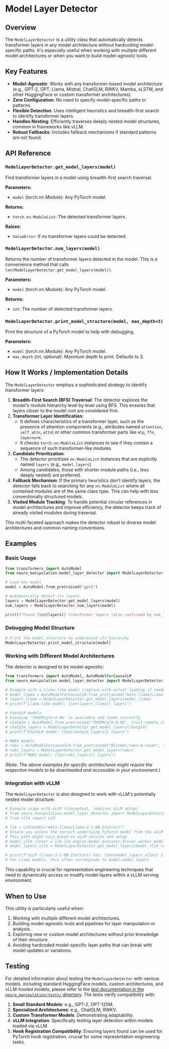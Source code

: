 # Model Layer Detector

## Overview

The `ModelLayerDetector` is a utility class that automatically detects transformer layers in any model architecture without hardcoding model-specific paths. It's especially useful when working with multiple different model architectures or when you want to build model-agnostic tools.

## Key Features

- **Model-Agnostic**: Works with any transformer-based model architecture (e.g., GPT-2, OPT, Llama, Mistral, ChatGLM, RWKV, Mamba, xLSTM, and other HuggingFace or custom transformer architectures).
- **Zero Configuration**: No need to specify model-specific paths or patterns.
- **Flexible Detection**: Uses intelligent heuristics and breadth-first search to identify transformer layers.
- **Handles Nesting**: Efficiently traverses deeply nested model structures, common in frameworks like vLLM.
- **Robust Fallbacks**: Includes fallback mechanisms if standard patterns are not found.

## API Reference

### `ModelLayerDetector.get_model_layers(model)`

Find transformer layers in a model using breadth-first search traversal.

**Parameters:**
- `model` (torch.nn.Module): Any PyTorch model.

**Returns:**
- `torch.nn.ModuleList`: The detected transformer layers.

**Raises:**
- `ValueError`: If no transformer layers could be detected.

### `ModelLayerDetector.num_layers(model)`

Returns the number of transformer layers detected in the model. This is a convenience method that calls `len(ModelLayerDetector.get_model_layers(model))`.

**Parameters:**
- `model` (torch.nn.Module): Any PyTorch model.

**Returns:**
- `int`: The number of detected transformer layers.

### `ModelLayerDetector.print_model_structure(model, max_depth=3)`

Print the structure of a PyTorch model to help with debugging.

**Parameters:**
- `model` (torch.nn.Module): Any PyTorch model.
- `max_depth` (int, optional): Maximum depth to print. Defaults to 3.

## How It Works / Implementation Details

The `ModelLayerDetector` employs a sophisticated strategy to identify transformer layers:

1.  **Breadth-First Search (BFS) Traversal**: The detector explores the model's module hierarchy level by level using BFS. This ensures that layers closer to the model root are considered first.
2.  **Transformer Layer Identification**:
    *   It defines characteristics of a transformer layer, such as the presence of attention components (e.g., attributes named `attention`, `self_attn`, `attn`) or other common transformer parts like `mlp`, `ffn`, `layernorm`.
    *   It checks `torch.nn.ModuleList` instances to see if they contain a sequence of such transformer-like modules.
3.  **Candidate Prioritization**:
    *   The detector prioritizes `nn.ModuleList` instances that are explicitly named `layers` (e.g., `model.layers`).
    *   Among candidates, those with shorter module paths (i.e., less deeply nested) are preferred.
4.  **Fallback Mechanism**: If the primary heuristics don't identify layers, the detector falls back to searching for any `nn.ModuleList` where all contained modules are of the same class type. This can help with less conventionally structured models.
5.  **Visited Module Tracking**: To handle potential circular references in model architectures and improve efficiency, the detector keeps track of already visited modules during traversal.

This multi-faceted approach makes the detector robust to diverse model architectures and common naming conventions.

## Examples

### Basic Usage

```python
from transformers import AutoModel
from neuro_manipulation.model_layer_detector import ModelLayerDetector

# Load any model
model = AutoModel.from_pretrained("gpt2")

# Automatically detect its layers
layers = ModelLayerDetector.get_model_layers(model)
num_layers = ModelLayerDetector.num_layers(model)

print(f"Found {len(layers)} transformer layers (also confirmed by num_layers: {num_layers})")
```

### Debugging Model Structure

```python
# Print the model structure to understand its hierarchy
ModelLayerDetector.print_model_structure(model)
```

### Working with Different Model Architectures

The detector is designed to be model-agnostic:
```python
from transformers import AutoModel, AutoModelForCausalLM
from neuro_manipulation.model_layer_detector import ModelLayerDetector # Ensure correct import

# Example with a Llama-like model (replace with actual loading if needed)
# model_llama = AutoModelForCausalLM.from_pretrained("meta-llama/Llama-2-7b-hf") 
# layers_llama = ModelLayerDetector.get_model_layers(model_llama)
# print(f"Llama-like model: {len(layers_llama)} layers")

# ChatGLM models
# Assuming 'THUDM/glm-4-9b' is available and loads correctly
# chatglm = AutoModel.from_pretrained("THUDM/glm-4-9b", trust_remote_code=True)
# chatglm_layers = ModelLayerDetector.get_model_layers(chatglm)
# print(f"ChatGLM model: {len(chatglm_layers)} layers")

# RWKV models
# rwkv = AutoModelForCausalLM.from_pretrained("BlinkDL/rwkv-4-raven", trust_remote_code=True)
# rwkv_layers = ModelLayerDetector.get_model_layers(rwkv)
# print(f"RWKV model: {len(rwkv_layers)} layers")
```
*(Note: The above examples for specific architectures might require the respective models to be downloaded and accessible in your environment.)*

### Integration with vLLM

The `ModelLayerDetector` is also designed to work with vLLM's potentially nested model structure:

```python
# Example usage with vLLM (conceptual, requires vLLM setup)
# from neuro_manipulation.model_layer_detector import ModelLayerDetector
# from vllm import LLM

# llm = LLM(model="meta-llama/Llama-3.1-8B-Instruct")
# Ensure you access the correct underlying PyTorch model from the vLLM LLM object
# This path might vary based on vLLM version and setup
# model_vllm_runner = llm.llm_engine.model_executor.driver_worker.model_runner.model 
# model_layers_vllm = ModelLayerDetector.get_model_layers(model_vllm_runner)

# print(f"vLLM (Llama-3.1-8B-Instruct) has: {len(model_layers_vllm)} layers")
# For Llama models, this often corresponds to model.model.layers
```
This capability is crucial for representation engineering techniques that need to dynamically access or modify model layers within a vLLM serving environment.

## When to Use

This utility is particularly useful when:

1.  Working with multiple different model architectures.
2.  Building model-agnostic tools and pipelines for layer manipulation or analysis.
3.  Exploring new or custom model architectures without prior knowledge of their structure.
4.  Avoiding hardcoded model-specific layer paths that can break with model updates or variations.

## Testing

For detailed information about testing the `ModelLayerDetector` with various models, including standard HuggingFace models, custom architectures, and vLLM-hosted models, please refer to the [test documentation in the `neuro_manipulation/tests/` directory](../neuro_manipulation/tests/README.md). The tests verify compatibility with:

1.  **Small Standard Models**: e.g., GPT-2, OPT-125M.
2.  **Specialized Architectures**: e.g., ChatGLM, RWKV.
3.  **Custom Transformer Models**: Demonstrating adaptability.
4.  **vLLM Integration**: Specifically testing layer detection within models loaded via vLLM.
5.  **Hook Registration Compatibility**: Ensuring layers found can be used for PyTorch hook registration, crucial for some representation engineering tasks. 